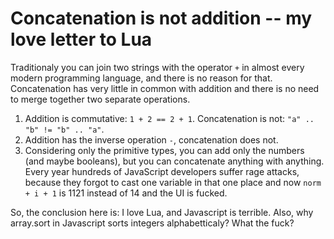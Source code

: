 # Concatenation is not addition -- my love letter to Lua

Traditionaly you can join two strings with the operator `+` in almost every modern programming language, and there is no reason for that. Concatenation has very little in common with addition and there is no need to merge together two separate operations.

1. Addition is commutative: `1 + 2 == 2 + 1`. Concatenation is not: `"a" .. "b" != "b" .. "a"`.
2. Addition has the inverse operation `-`, concatenation does not.
3. Considering only the primitive types, you can add only the numbers (and maybe booleans), but you can concatenate anything with anything. Every year hundreds of JavaScript developers suffer rage attacks, because they forgot to cast one variable in that one place and now `norm + i + 1` is 1121 instead of 14 and the UI is fucked.

So, the conclusion here is: I love Lua, and Javascript is terrible. Also, why array.sort in Javascript sorts integers alphabetticaly? What the fuck?
